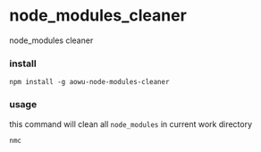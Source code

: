 # node_modules_cleaner
node_modules cleaner


### install


```
npm install -g aowu-node-modules-cleaner
```


### usage


this command will clean all `node_modules` in current work directory
```
nmc
```
